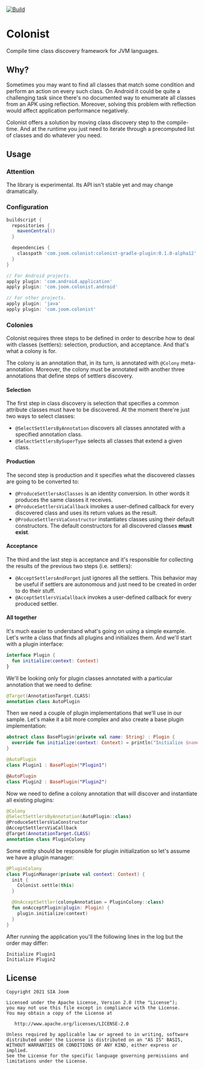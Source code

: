 [![Build](https://github.com/joomcode/colonist/workflows/Build/badge.svg)](https://github.com/joomcode/colonist/actions)

Colonist
========

Compile time class discovery framework for JVM languages.

Why?
----

Sometimes you may want to find all classes that match some condition and perform
an action on every such class. On Android it could be quite a challenging task
since there's no documented way to enumerate all classes from an APK using
reflection. Moreover, solving this problem with reflection would affect 
application performance negatively.

Colonist offers a solution by moving class discovery step to the compile-time.
And at the runtime you just need to iterate through a precomputed list of
classes and do whatever you need.

Usage
-----

### Attention

The library is experimental. Its API isn't stable yet and may change dramatically.

### Configuration

```groovy
buildscript {
  repositories {
    mavenCentral()
  }

  dependencies {
    classpath 'com.joom.colonist:colonist-gradle-plugin:0.1.0-alpha12'
  }
}

// For Android projects.
apply plugin: 'com.android.application'
apply plugin: 'com.joom.colonist.android'

// For other projects.
apply plugin: 'java'
apply plugin: 'com.joom.colonist'
```

### Colonies

Colonist requires three steps to be defined in order to describe how to deal
with classes (settlers): selection, production, and acceptance. And that's what
a colony is for.

The colony is an annotation that, in its turn, is annotated with `@Colony`
meta-annotation. Moreover, the colony must be annotated with another three
annotations that define steps of settlers discovery.

#### Selection

The first step in class discovery is selection that specifies a common attribute
classes must have to be discovered. At the moment there're just two ways to
select classes:

- `@SelectSettlersByAnnotation` discovers all classes annotated with a specified
annotation class.
- `@SelectSettlersBySuperType` selects all classes that extend a given class. 

#### Production

The second step is production and it specifies what the discovered classes are
going to be converted to:

- `@ProduceSettlersAsClasses` is an identity conversion. In other words it
produces the same classes it receives.
- `@ProduceSettlersViaCallback` invokes a user-defined callback for every
discovered class and uses its return values as the result.
- `@ProduceSettlersViaConstructor` instantiates classes using their default
constructors. The default constructors for all discovered classes **must exist**. 

#### Acceptance

The third and the last step is acceptance and it's responsible for collecting
the results of the previous two steps (i.e. settlers):
- `@AcceptSettlersAndForget` just ignores all the settlers. This behavior may be
useful if settlers are autonomous and just need to be created in order to do
their stuff.
- `@AcceptSettlersViaCallback` invokes a user-defined callback for every 
produced settler.

#### All together

It's much easier to understand what's going on using a simple example. Let's
write a class that finds all plugins and initializes them. And we'll start with
a plugin interface:

```kotlin
interface Plugin {
  fun initialize(context: Context)
}
```

We'll be looking only for plugin classes annotated with a particular annotation
that we need to define:

```kotlin
@Target(AnnotationTarget.CLASS)
annotation class AutoPlugin
```

Then we need a couple of plugin implementations that we'll use in our sample.
Let's make it a bit more complex and also create a base plugin implementation: 

```kotlin
abstract class BasePlugin(private val name: String) : Plugin {
  override fun initialize(context: Context) = println("Initialize $name")
}

@AutoPlugin
class Plugin1 : BasePlugin("Plugin1")

@AutoPlugin
class Plugin2 : BasePlugin("Plugin2")
```

Now we need to define a colony annotation that will discover and instantiate all
existing plugins:

```kotlin
@Colony
@SelectSettlersByAnnotation(AutoPlugin::class)
@ProduceSettlersViaConstructor
@AcceptSettlersViaCallback
@Target(AnnotationTarget.CLASS)
annotation class PluginColony
```

Some entity should be responsible for plugin initialization so let's assume we
have a plugin manager:

```kotlin
@PluginColony
class PluginManager(private val context: Context) {
  init {
    Colonist.settle(this)
  }

  @OnAcceptSettler(colonyAnnotation = PluginColony::class)
  fun onAcceptPlugin(plugin: Plugin) {
    plugin.initialize(context)
  }
}
```

After running the application you'll the following lines in the log but the order may differ:
```
Initialize Plugin1
Initialize Plugin2
```

License
-------

    Copyright 2021 SIA Joom

    Licensed under the Apache License, Version 2.0 (the "License");
    you may not use this file except in compliance with the License.
    You may obtain a copy of the License at

       http://www.apache.org/licenses/LICENSE-2.0

    Unless required by applicable law or agreed to in writing, software
    distributed under the License is distributed on an "AS IS" BASIS,
    WITHOUT WARRANTIES OR CONDITIONS OF ANY KIND, either express or implied.
    See the License for the specific language governing permissions and
    limitations under the License.
